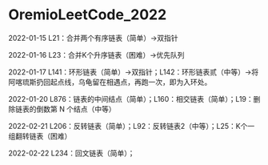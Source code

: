 # OremioLeetCode_2022

2022-01-15 L21：合并两个有序链表（简单）→双指针

2022-01-16 L23：合并K个升序链表（困难）→优先队列

2022-01-17 L141：环形链表（简单）→双指针；L142：环形链表贰（中等）→将阿喀琉斯扔回起点线，乌龟留在相遇点，再跑一次，即为入环处。

2022-01-20 L876：链表的中间结点（简单）；L160：相交链表（简单）；L19：删除链表的倒数第 N 个结点（中等）

2022-02-21 L206：反转链表（简单）；L92：反转链表2（中等）；L25：K个一组翻转链表（困难）

2022-02-22 L234：回文链表（简单）；